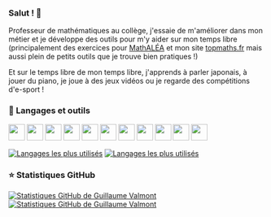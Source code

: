 ### Salut ! 👋
Professeur de mathématiques au collège, j'essaie de m'améliorer dans mon métier et je développe des outils pour m'y aider sur mon temps libre (principalement des exercices pour [MathALÉA](https://coopmaths.fr/mathalea.html?) et mon site [topmaths.fr](https://topmaths.fr/#/) mais aussi plein de petits outils que je trouve bien pratiques !)

Et sur le temps libre de mon temps libre, j'apprends à parler japonais, à jouer du piano, je joue à des jeux vidéos ou je regarde des compétitions d'e-sport !

<!--START_SECTION:activity-->

<!--END_SECTION:activity-->

### 🧰 Langages et outils
<img width="32px" src="https://cdn.jsdelivr.net/gh/devicons/devicon/icons/html5/html5-original.svg" /> <img width="32px" src="https://cdn.jsdelivr.net/gh/devicons/devicon/icons/css3/css3-original.svg" /> <img width="32px" src="https://cdn.jsdelivr.net/gh/devicons/devicon/icons/javascript/javascript-original.svg" /> <img width="32px" src="https://cdn.jsdelivr.net/gh/devicons/devicon/icons/typescript/typescript-original.svg" /> <img width="32px" src="https://cdn.jsdelivr.net/gh/devicons/devicon/icons/php/php-plain.svg" /> <img width="32px" src="https://cdn.jsdelivr.net/gh/devicons/devicon/icons/latex/latex-original.svg" /> <img width="32px" src="https://cdn.jsdelivr.net/gh/devicons/devicon/icons/python/python-original.svg" /> <img width="32px" src="https://cdn.jsdelivr.net/gh/devicons/devicon/icons/vscode/vscode-original.svg" /> <img width="32px" src="https://cdn.jsdelivr.net/gh/devicons/devicon/icons/angularjs/angularjs-original.svg" /> <img width="32px" src="https://cdn.jsdelivr.net/gh/devicons/devicon/icons/git/git-original.svg" /> <img width="32px" src="https://cdn.jsdelivr.net/gh/devicons/devicon/icons/github/github-original.svg" />

[![Langages les plus utilisés](https://github-readme-stats.vercel.app/api/top-langs/?username=gvalmont&locale=fr&count_private=true&theme=default)](https://github.com/anuraghazra/github-readme-statss#gh-light-mode-only)
[![Langages les plus utilisés](https://github-readme-stats.vercel.app/api/top-langs/?username=gvalmont&locale=fr&count_private=true&theme=default)](https://github.com/anuraghazra/github-readme-statss#gh-dark-mode-only)

### ⭐ Statistiques GitHub
[![Statistiques GitHub de Guillaume Valmont](https://github-readme-stats.vercel.app/api?username=gvalmont&hide=issues,contribs&count_private=true&show_icons=true&locale=fr&theme=default)](https://github.com/anuraghazra/github-readme-stats#gh-light-mode-only)
[![Statistiques GitHub de Guillaume Valmont](https://github-readme-stats.vercel.app/api?username=gvalmont&hide=issues,contribs&count_private=true&show_icons=true&theme=dark)](https://github.com/anuraghazra/github-readme-stats#gh-dark-mode-only)
